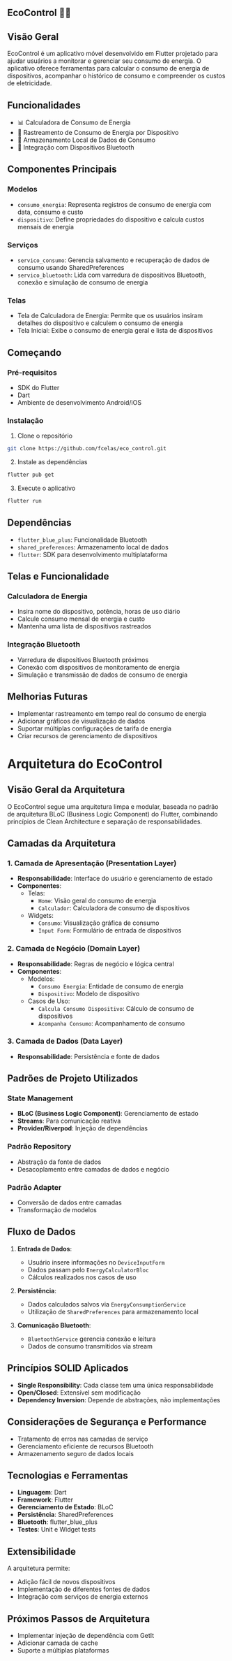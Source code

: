 ## EcoControl 🔋💡

## Visão Geral

EcoControl é um aplicativo móvel desenvolvido em Flutter projetado para ajudar usuários a monitorar e gerenciar seu consumo de energia. O aplicativo oferece ferramentas para calcular o consumo de energia de dispositivos, acompanhar o histórico de consumo e compreender os custos de eletricidade.

## Funcionalidades

- 📊 Calculadora de Consumo de Energia
- 🔌 Rastreamento de Consumo de Energia por Dispositivo
- 💾 Armazenamento Local de Dados de Consumo
- 🔹 Integração com Dispositivos Bluetooth

## Componentes Principais

### Modelos
- `consumo_energia`: Representa registros de consumo de energia com data, consumo e custo
- `dispositivo`: Define propriedades do dispositivo e calcula custos mensais de energia

### Serviços
- `servico_consumo`: Gerencia salvamento e recuperação de dados de consumo usando SharedPreferences
- `servico_bluetooth`: Lida com varredura de dispositivos Bluetooth, conexão e simulação de consumo de energia

### Telas
- Tela de Calculadora de Energia: Permite que os usuários insiram detalhes do dispositivo e calculem o consumo de energia
- Tela Inicial: Exibe o consumo de energia geral e lista de dispositivos

## Começando

### Pré-requisitos
- SDK do Flutter
- Dart
- Ambiente de desenvolvimento Android/iOS

### Instalação

1. Clone o repositório
```bash
git clone https://github.com/fcelas/eco_control.git
```

2. Instale as dependências
```bash
flutter pub get
```

3. Execute o aplicativo
```bash
flutter run
```

## Dependências
- `flutter_blue_plus`: Funcionalidade Bluetooth
- `shared_preferences`: Armazenamento local de dados
- `flutter`: SDK para desenvolvimento multiplataforma

## Telas e Funcionalidade

### Calculadora de Energia
- Insira nome do dispositivo, potência, horas de uso diário
- Calcule consumo mensal de energia e custo
- Mantenha uma lista de dispositivos rastreados

### Integração Bluetooth
- Varredura de dispositivos Bluetooth próximos
- Conexão com dispositivos de monitoramento de energia
- Simulação e transmissão de dados de consumo de energia

## Melhorias Futuras
- Implementar rastreamento em tempo real do consumo de energia
- Adicionar gráficos de visualização de dados
- Suportar múltiplas configurações de tarifa de energia
- Criar recursos de gerenciamento de dispositivos

# Arquitetura do EcoControl

## Visão Geral da Arquitetura

O EcoControl segue uma arquitetura limpa e modular, baseada no padrão de arquitetura BLoC (Business Logic Component) do Flutter, combinando princípios de Clean Architecture e separação de responsabilidades.

## Camadas da Arquitetura

### 1. Camada de Apresentação (Presentation Layer)
- **Responsabilidade**: Interface do usuário e gerenciamento de estado
- **Componentes**:
  - Telas:
    - `Home`: Visão geral do consumo de energia
    - `Calculador`: Calculadora de consumo de dispositivos
  - Widgets:
    - `Consumo`: Visualização gráfica de consumo
    - `Input Form`: Formulário de entrada de dispositivos

### 2. Camada de Negócio (Domain Layer)
- **Responsabilidade**: Regras de negócio e lógica central
- **Componentes**:
  - Modelos:
    - `Consumo Energia`: Entidade de consumo de energia
    - `Dispositivo`: Modelo de dispositivo
  - Casos de Uso:
    - `Calcula Consumo Dispositivo`: Cálculo de consumo de dispositivos
    - `Acompanha Consumo`: Acompanhamento de consumo

### 3. Camada de Dados (Data Layer)
- **Responsabilidade**: Persistência e fonte de dados

## Padrões de Projeto Utilizados

### State Management
- **BLoC (Business Logic Component)**: Gerenciamento de estado
- **Streams**: Para comunicação reativa
- **Provider/Riverpod**: Injeção de dependências

### Padrão Repository
- Abstração da fonte de dados
- Desacoplamento entre camadas de dados e negócio

### Padrão Adapter
- Conversão de dados entre camadas
- Transformação de modelos

## Fluxo de Dados

1. **Entrada de Dados**:
   - Usuário insere informações no `DeviceInputForm`
   - Dados passam pelo `EnergyCalculatorBloc`
   - Cálculos realizados nos casos de uso

2. **Persistência**:
   - Dados calculados salvos via `EnergyConsumptionService`
   - Utilização de `SharedPreferences` para armazenamento local

3. **Comunicação Bluetooth**:
   - `BluetoothService` gerencia conexão e leitura
   - Dados de consumo transmitidos via stream

## Princípios SOLID Aplicados

- **Single Responsibility**: Cada classe tem uma única responsabilidade
- **Open/Closed**: Extensível sem modificação
- **Dependency Inversion**: Depende de abstrações, não implementações

## Considerações de Segurança e Performance

- Tratamento de erros nas camadas de serviço
- Gerenciamento eficiente de recursos Bluetooth
- Armazenamento seguro de dados locais

## Tecnologias e Ferramentas

- **Linguagem**: Dart
- **Framework**: Flutter
- **Gerenciamento de Estado**: BLoC
- **Persistência**: SharedPreferences
- **Bluetooth**: flutter_blue_plus
- **Testes**: Unit e Widget tests

## Extensibilidade

A arquitetura permite:
- Adição fácil de novos dispositivos
- Implementação de diferentes fontes de dados
- Integração com serviços de energia externos

## Próximos Passos de Arquitetura

- Implementar injeção de dependência com GetIt
- Adicionar camada de cache
- Suporte a múltiplas plataformas
